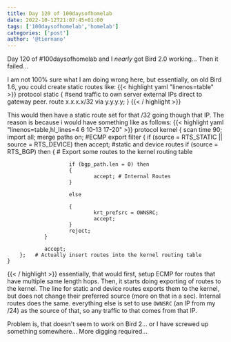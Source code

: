```yaml
---
title: Day 120 of 100daysofhomelab
date: 2022-10-12T21:07:45+01:00
tags: ['100daysofhomelab','homelab']
categories: ['post']
author: '@tiernano'
---
```

Day 120 of #100daysofhomelab and I *nearly* got Bird 2.0 working... Then it failed...

I am not 100% sure what I am doing wrong here, but essentially, on old Bird 1.6, you could create static routes like:
{{< highlight yaml "linenos=table" >}}
    protocol static {
        #send traffic to own server external IPs direct to gateway peer.
        route x.x.x.x/32 via y.y.y.y;
    }
{{< / highlight >}}

This would then have a static route set for that /32 going though that IP. The reason is because i would have something like as follows:
{{< highlight yaml "linenos=table,hl_lines=4 6 10-13 17-20" >}}
    protocol kernel {
        scan time 90;
        import all;
        merge paths on; #ECMP
        export filter {
                if (source = RTS_STATIC || source = RTS_DEVICE) then accept; #static and device routes
                if (source = RTS_BGP) then {
                        # Export some routes to the kernel routing table
                        
                        if (bgp_path.len = 0) then
                        {
                                accept; # Internal Routes
                        }

                        else

                        {
                                krt_prefsrc = OWNSRC;
                                accept;
                        }
                        reject;
                }

                accept;
        };   # Actually insert routes into the kernel routing table
    }
{{< / highlight >}}
essentially, that would first, setup ECMP for routes that have multiple same length hops. Then, it starts doing exporting of routes to the kernel. The line for static and device routes exports them to the kernel, but does not change their preferred source (more on that in a sec). Internal routes does the same. everything else is set to use `OWNSRC` (an IP from my /24) as the source of that, so any traffic to that comes from that IP.

Problem is, that doesn't seem to work on Bird 2... or I have screwed up something somewhere... More digging required...
